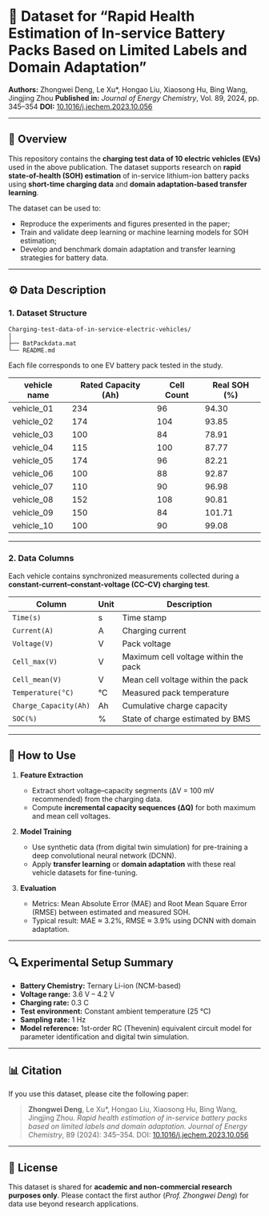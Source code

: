 
# 📘 Dataset for “Rapid Health Estimation of In-service Battery Packs Based on Limited Labels and Domain Adaptation”

**Authors:** Zhongwei Deng, Le Xu*, Hongao Liu, Xiaosong Hu, Bing Wang, Jingjing Zhou
**Published in:** *Journal of Energy Chemistry*, Vol. 89, 2024, pp. 345–354
**DOI:** [10.1016/j.jechem.2023.10.056](https://doi.org/10.1016/j.jechem.2023.10.056)

---

## 🧩 Overview

This repository contains the **charging test data of 10 electric vehicles (EVs)** used in the above publication.
The dataset supports research on **rapid state-of-health (SOH) estimation** of in-service lithium-ion battery packs using **short-time charging data** and **domain adaptation-based transfer learning**.

The dataset can be used to:

* Reproduce the experiments and figures presented in the paper;
* Train and validate deep learning or machine learning models for SOH estimation;
* Develop and benchmark domain adaptation and transfer learning strategies for battery data.

---

## ⚙️ Data Description

### 1. Dataset Structure

```
Charging-test-data-of-in-service-electric-vehicles/
│
├── BatPackdata.mat
└── README.md
```

Each file corresponds to one EV battery pack tested in the study.

| vehicle name | Rated Capacity (Ah) | Cell Count | Real SOH (%) |
| ------------ | ------------------- | ---------- | ------------ |
| vehicle_01   | 234                 | 96         | 94.30        |
| vehicle_02   | 174                 | 104        | 93.85        |
| vehicle_03   | 100                 | 84         | 78.91        |
| vehicle_04   | 115                 | 100        | 87.77        |
| vehicle_05   | 174                 | 96         | 82.21        |
| vehicle_06   | 100                 | 88         | 92.87        |
| vehicle_07   | 110                 | 90         | 96.98        |
| vehicle_08   | 152                 | 108        | 90.81        |
| vehicle_09   | 150                 | 84         | 101.71       |
| vehicle_10   | 100                 | 90         | 99.08        |

---

### 2. Data Columns

Each vehicle contains synchronized measurements collected during a **constant-current–constant-voltage (CC–CV) charging test**.

| Column                | Unit | Description                          |
| --------------------- | ---- | ------------------------------------ |
| `Time(s)`             | s    | Time stamp                           |
| `Current(A)`          | A    | Charging current                     |
| `Voltage(V)`          | V    | Pack voltage                         |
| `Cell_max(V)`         | V    | Maximum cell voltage within the pack |
| `Cell_mean(V)`        | V    | Mean cell voltage within the pack    |
| `Temperature(°C)`     | °C   | Measured pack temperature            |
| `Charge_Capacity(Ah)` | Ah   | Cumulative charge capacity           |
| `SOC(%)`              | %    | State of charge estimated by BMS     |

---

## 🧠 How to Use

1. **Feature Extraction**

   * Extract short voltage–capacity segments (ΔV = 100 mV recommended) from the charging data.
   * Compute **incremental capacity sequences (ΔQ)** for both maximum and mean cell voltages.

2. **Model Training**

   * Use synthetic data (from digital twin simulation) for pre-training a deep convolutional neural network (DCNN).
   * Apply **transfer learning** or **domain adaptation** with these real vehicle datasets for fine-tuning.

3. **Evaluation**

   * Metrics: Mean Absolute Error (MAE) and Root Mean Square Error (RMSE) between estimated and measured SOH.
   * Typical result: MAE ≈ 3.2%, RMSE ≈ 3.9% using DCNN with domain adaptation.

---

## 🔍 Experimental Setup Summary

* **Battery Chemistry:** Ternary Li-ion (NCM-based)
* **Voltage range:** 3.6 V – 4.2 V
* **Charging rate:** 0.3 C
* **Test environment:** Constant ambient temperature (25 °C)
* **Sampling rate:** 1 Hz
* **Model reference:** 1st-order RC (Thevenin) equivalent circuit model for parameter identification and digital twin simulation.

---

## 📊 Citation

If you use this dataset, please cite the following paper:

> **Zhongwei Deng**, Le Xu*, Hongao Liu, Xiaosong Hu, Bing Wang, Jingjing Zhou.
> *Rapid health estimation of in-service battery packs based on limited labels and domain adaptation.*
> *Journal of Energy Chemistry*, 89 (2024): 345–354.
> DOI: [10.1016/j.jechem.2023.10.056](https://doi.org/10.1016/j.jechem.2023.10.056)

---

## 🧾 License

This dataset is shared for **academic and non-commercial research purposes only**.
Please contact the first author (*Prof. Zhongwei Deng*) for data use beyond research applications.
